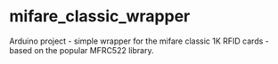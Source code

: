 # mifare_classic_wrapper
Arduino project - simple wrapper for the mifare classic 1K RFID cards - based on the popular MFRC522 library.
